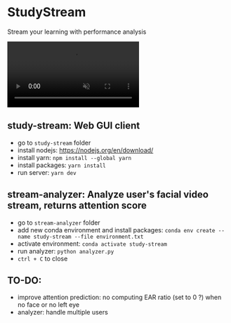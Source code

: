 # StudyStream

Stream your learning with performance analysis 
<div><video controls src="https://github.com/bachzz/StudyStream/assets/22543582/d139864f-4ce5-47f4-bc63-fbac3ffb1fec" muted="true"></video></div>

## **study-stream**: Web GUI client

- go to `study-stream` folder
- install nodejs: https://nodejs.org/en/download/
- install yarn: `npm install --global yarn`
- install packages: `yarn install`
- run server: `yarn dev`

## **stream-analyzer**: Analyze user's facial video stream, returns attention score

- go to `stream-analyzer` folder
- add new conda environment and install packages: `conda env create --name study-stream --file environment.txt`
- activate environment: `conda activate study-stream`
- run analyzer: `python analyzer.py`
- `ctrl + C` to close

## TO-DO:

- improve attention prediction: no computing EAR ratio (set to 0 ?) when no face or no left eye
- analyzer: handle multiple users
